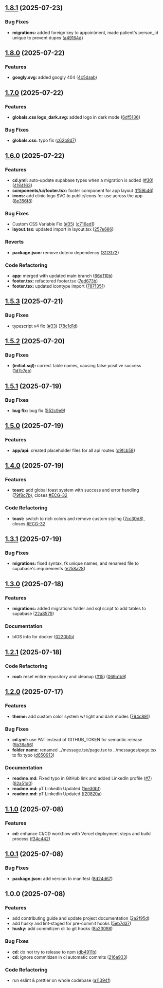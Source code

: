 ## [1.8.1](https://github.com/ncharris93/dsd-east-coast-goats/compare/v1.8.0...v1.8.1) (2025-07-23)

### Bug Fixes

* **migrations:** added foreign key to appointment, made patient's person_id unique to prevent dupes ([a49164d](https://github.com/ncharris93/dsd-east-coast-goats/commit/a49164dc8c620b36d64d39dc40b2af4f1b12aeaa))

## [1.8.0](https://github.com/ncharris93/dsd-east-coast-goats/compare/v1.7.0...v1.8.0) (2025-07-22)

### Features

* **googly.svg:** added googly 404 ([4c5daab](https://github.com/ncharris93/dsd-east-coast-goats/commit/4c5daab063983aa85c2cd4d3ea662f8b9a4cdbd8))

## [1.7.0](https://github.com/ncharris93/dsd-east-coast-goats/compare/v1.6.0...v1.7.0) (2025-07-22)

### Features

* **globals.css logo_dark.svg:** added logo in dark mode ([6df5136](https://github.com/ncharris93/dsd-east-coast-goats/commit/6df5136b6c3942de2be20769c0360a9884c78c83))

### Bug Fixes

* **globals.css:** typo fix ([c62b8d7](https://github.com/ncharris93/dsd-east-coast-goats/commit/c62b8d78cb427c88f776c98620dcf62682a99464))

## [1.6.0](https://github.com/ncharris93/dsd-east-coast-goats/compare/v1.5.3...v1.6.0) (2025-07-22)

### Features

* **cd.yml:** auto-update supabase types when a migration is added ([#30](https://github.com/ncharris93/dsd-east-coast-goats/issues/30)) ([4184163](https://github.com/ncharris93/dsd-east-coast-goats/commit/41841632db5c78e6336b3bf31f796a52ffb11a8b))
* **components/ui/footer.tsx:** footer component for app layout ([ff59b46](https://github.com/ncharris93/dsd-east-coast-goats/commit/ff59b46b65a08a5d600b41d7a90202733bdcef84))
* **icons:** add clinic logo SVG to public/icons for use across the app ([8e356f8](https://github.com/ncharris93/dsd-east-coast-goats/commit/8e356f8e71af97847f9abb883e6558c268060129))

### Bug Fixes

* Custom CSS Variable Fix ([#35](https://github.com/ncharris93/dsd-east-coast-goats/issues/35)) ([c716ed1](https://github.com/ncharris93/dsd-east-coast-goats/commit/c716ed120db6ac97ef38f393e18bfe39918c7bca))
* **layout.tsx:** updated import in layout.tsx ([257e686](https://github.com/ncharris93/dsd-east-coast-goats/commit/257e6860822f53b4b2e2fe5fd65beab2f7dd6b9c))

### Reverts

* **package.json:** remove dotenv dependency ([31f3172](https://github.com/ncharris93/dsd-east-coast-goats/commit/31f31724427653200cfb759186f135883bd5213c))

### Code Refactoring

* **app:** merged with updated main branch ([66d110b](https://github.com/ncharris93/dsd-east-coast-goats/commit/66d110bf84a8107de6cf0151cd0ed729ff4634c6))
* **footer.tsx:** refactored footer.tsx ([7ed673b](https://github.com/ncharris93/dsd-east-coast-goats/commit/7ed673b491feacee9f4aad5223c5ce9d4a54f945))
* **footer.tsx:** updated icontype import ([7871351](https://github.com/ncharris93/dsd-east-coast-goats/commit/787135128497b00f528914b3736e42d85ab6cca5))

## [1.5.3](https://github.com/ncharris93/dsd-east-coast-goats/compare/v1.5.2...v1.5.3) (2025-07-21)

### Bug Fixes

* typescript v4 fix ([#33](https://github.com/ncharris93/dsd-east-coast-goats/issues/33)) ([78c1d1d](https://github.com/ncharris93/dsd-east-coast-goats/commit/78c1d1d3daddef3329f6cc0ac90b96f0e3d2678c))

## [1.5.2](https://github.com/ncharris93/dsd-east-coast-goats/compare/v1.5.1...v1.5.2) (2025-07-20)

### Bug Fixes

* **(initial.sql):** correct table names, causing false positive success ([1d7c7eb](https://github.com/ncharris93/dsd-east-coast-goats/commit/1d7c7ebc5b5653a34215412f0d656b3d1590f2a9))

## [1.5.1](https://github.com/ncharris93/dsd-east-coast-goats/compare/v1.5.0...v1.5.1) (2025-07-19)

### Bug Fixes

* **bug fix:** bug fix ([552c9e9](https://github.com/ncharris93/dsd-east-coast-goats/commit/552c9e9dbd847e5e68f0b64f34d45bcbe0a326c2))

## [1.5.0](https://github.com/ncharris93/dsd-east-coast-goats/compare/v1.4.0...v1.5.0) (2025-07-19)

### Features

* **app/api:** created placeholder files for all api routes ([c9fcb58](https://github.com/ncharris93/dsd-east-coast-goats/commit/c9fcb5871e97240f99db60fd2487b39add28d53e))

## [1.4.0](https://github.com/ncharris93/dsd-east-coast-goats/compare/v1.3.1...v1.4.0) (2025-07-19)

### Features

* **toast:** add global toast system with success and error handling ([79f8c7b](https://github.com/ncharris93/dsd-east-coast-goats/commit/79f8c7bff46e6ef94941f75706f8ab7e9589c81d)), closes [#ECG-32](https://github.com/ncharris93/dsd-east-coast-goats/issues/ECG-32)

### Code Refactoring

* **toast:** switch to rich colors  and remove custom styling ([7cc30d8](https://github.com/ncharris93/dsd-east-coast-goats/commit/7cc30d825fe6f7b43d78dadcae9e4b9625804036)), closes [#ECG-32](https://github.com/ncharris93/dsd-east-coast-goats/issues/ECG-32)

## [1.3.1](https://github.com/ncharris93/dsd-east-coast-goats/compare/v1.3.0...v1.3.1) (2025-07-19)

### Bug Fixes

* **migrations:** fixed syntax, fk unique names, and renamed file to supabase's requirements ([e258a28](https://github.com/ncharris93/dsd-east-coast-goats/commit/e258a28de1a002fc0a3606ed1b81afdd7bd60ecc))

## [1.3.0](https://github.com/ncharris93/dsd-east-coast-goats/compare/v1.2.1...v1.3.0) (2025-07-18)

### Features

* **migrations:** added migrations folder and sql script to add tables to supabase ([22a8579](https://github.com/ncharris93/dsd-east-coast-goats/commit/22a85799a8101b108df030a2035d012438812dcc))

### Documentation

* bIOS info for docker ([0220b1b](https://github.com/ncharris93/dsd-east-coast-goats/commit/0220b1b19b1cb57ef8714728e8c6985d53b06ff2))

## [1.2.1](https://github.com/ncharris93/dsd-east-coast-goats/compare/v1.2.0...v1.2.1) (2025-07-18)

### Code Refactoring

* **root:** reset entire repository and cleanup ([#15](https://github.com/ncharris93/dsd-east-coast-goats/issues/15)) ([069a1b9](https://github.com/ncharris93/dsd-east-coast-goats/commit/069a1b9d4e7db477f76823bfb9ea3f077dfd8648))

## [1.2.0](https://github.com/ncharris93/dsd-east-coast-goats/compare/v1.1.0...v1.2.0) (2025-07-17)

### Features

* **theme:** add custom color system w/ light and dark modes ([794c891](https://github.com/ncharris93/dsd-east-coast-goats/commit/794c891e0d68e30dac375dd5c3c270feb04e18f4))

### Bug Fixes

* **cd.yml:** use PAT instead of GITHUB_TOKEN for semantic release ([5b36a56](https://github.com/ncharris93/dsd-east-coast-goats/commit/5b36a569ee38f4c1ecf62d8d4e5c7469999e57fd))
* **folder name:** renamed ../message.tsx/page.tsx to ../messages/page.tsx to fix typo ([d650913](https://github.com/ncharris93/dsd-east-coast-goats/commit/d650913a158dfac84cbf3ae8849e5bc3122340ea))

### Documentation

* **readme.md:** Fixed typo in GitHub link and added LinkedIn profile ([#7](https://github.com/ncharris93/dsd-east-coast-goats/issues/7)) ([82a51d0](https://github.com/ncharris93/dsd-east-coast-goats/commit/82a51d05e527bf7d7893dcde8999e47c560da289))
* **readme.md:** pT LinkedIn Updated ([1ee30bf](https://github.com/ncharris93/dsd-east-coast-goats/commit/1ee30bf9062c9f9c4412597a8503cc23ea34fd7a))
* **readme.md:** pT LinkedIn Updated ([f20820a](https://github.com/ncharris93/dsd-east-coast-goats/commit/f20820aea99b339985c80e194f79cafc187fb2f3))

## [1.1.0](https://github.com/ncharris93/dsd-east-coast-goats/compare/v1.0.1...v1.1.0) (2025-07-08)

### Features

* **cd:** enhance CI/CD workflow with Vercel deployment steps and build process ([f34c442](https://github.com/ncharris93/dsd-east-coast-goats/commit/f34c4424be400dea2e892eecd70d9a12bfc2a4a0))

## [1.0.1](https://github.com/ncharris93/dsd-east-coast-goats/compare/v1.0.0...v1.0.1) (2025-07-08)

### Bug Fixes

* **package.json:** add version to manifest ([8d24d67](https://github.com/ncharris93/dsd-east-coast-goats/commit/8d24d6762bf7b610abeacaf1ae6dc6357ae1eed5))

## 1.0.0 (2025-07-08)

### Features

* add contributing guide and update project documentation ([2a2f95d](https://github.com/ncharris93/dsd-east-coast-goats/commit/2a2f95d90e53fa6b06de230cdae5469986a68c1d))
* add husky and lint-staged for pre-commit hooks ([5eb7d37](https://github.com/ncharris93/dsd-east-coast-goats/commit/5eb7d376534e2342302951e4deaf09e6cdfde9ff))
* **husky:** add commitizen cli to git hooks ([8a23098](https://github.com/ncharris93/dsd-east-coast-goats/commit/8a23098a61358e39a86174f457baadb5517204a1))

### Bug Fixes

* **cd:** do not try to release to npm ([db4911b](https://github.com/ncharris93/dsd-east-coast-goats/commit/db4911b1283ec19328a2db53fab48454354fa38f))
* **cd:** ignore commitizen in ci automatic commits ([216a933](https://github.com/ncharris93/dsd-east-coast-goats/commit/216a93386dbe59b8cf7ab76a6f2b94ab8473ca6c))

### Code Refactoring

* run eslint & prettier on whole codebase ([a11394f](https://github.com/ncharris93/dsd-east-coast-goats/commit/a11394fee67148de0e1792736450995a61581a57))

